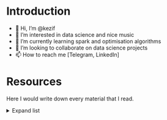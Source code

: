 # Introduction
- 👋 Hi, I’m @kezif
- 👀 I’m interested in data science and nice music
- 🌱 I’m currently learning spark and optimisation algorithms
- 💞️ I’m looking to collaborate on data science projects
- 📫 How to reach me [Telegram, LinkedIn]


# Resources 
Here I would write down every material that I read.


<details>
  <summary>Expand list</summary>
  
I'll try to include everything but probably would not find old stuff.
+ [Series of lectures by Andrej Karpathy about neural networks](https://www.youtube.com/playlist?list=PLAqhIrjkxbuWI23v9cThsA9GvCAUhRvKZ)
+ [Blog post about how python store strings](https://rushter.com/blog/python-strings-and-memory/)
+ [Live coding intro into diffusion models](https://youtu.be/S_il77Ttrmg)
+ [Garbage colection](https://rushter.com/blog/python-garbage-collector/)
+ [Series of lectures by Ben Eater about low level programming and network structure](https://www.youtube.com/@BenEater)
+ [Tool for creating plot color pallete](https://projects.susielu.com/viz-palette?colors=[%22#ffd700%22,%22#ffb14e%22,%22#fa8775%22,%22#ea5f94%22,%22#cd34b5%22,%22#9d02d7%22,%22#0000ff%22]&backgroundColor=%22white%22&fontColor=%22black%22&mode=%22normal%22)
+ [Common Gotchas in python](https://docs.python-guide.org/writing/gotchas/#:~:text=Python's%20closures%20are%20late%20binding,surrounding%20scope%20at%20call%20time.)  
+ [Blog by Artem Golubin about python implementation for example how string stored in python, memory managment and etc. ](https://rushter.com/blog/category/python/)
+ [Comprehensive post about creating deep learning model for emotion recognition in cartoons](https://hako.github.io/dissertation/)
+ [A Beginner's Guide to the ESP8266](https://tttapa.github.io/ESP8266/Chap01%20-%20ESP8266.html)
+ [Image Processing with Python](https://datacarpentry.org/image-processing/aio/index.html)  
+ [Python Data Science Handbook](https://jakevdp.github.io/PythonDataScienceHandbook/)  
+ [Achieving top 5 in Kaggle's facial keypoints detection using FCN](https://fairyonice.github.io/Achieving-top-5-in-Kaggles-facial-keypoints-detection-using-FCN.html)  
  
</details>
